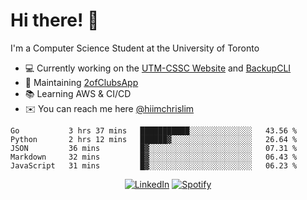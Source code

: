 # Hi there! 👋
I'm a Computer Science Student at the University of Toronto

- 💻 Currently working on the [UTM-CSSC Website](https://github.com/UTM-CSSC) and [BackupCLI](https://github.com/BackupHub/BackupCLI)
- 🔨 Maintaining [2ofClubsApp](https://github.com/2ofClubsApp)
- 📚 Learning AWS & CI/CD
- ✉️ You can reach me here [@hiimchrislim](mailto:hello@hiimchrislim.co)

<!--START_SECTION:waka-->
```text
Go           3 hrs 37 mins   ███████████░░░░░░░░░░░░░░   43.56 % 
Python       2 hrs 12 mins   ██████▓░░░░░░░░░░░░░░░░░░   26.64 % 
JSON         36 mins         █▓░░░░░░░░░░░░░░░░░░░░░░░   07.31 % 
Markdown     32 mins         █▓░░░░░░░░░░░░░░░░░░░░░░░   06.43 % 
JavaScript   31 mins         █▓░░░░░░░░░░░░░░░░░░░░░░░   06.23 % 
```
<!--END_SECTION:waka-->

<div align="center">
<a href="https://www.linkedin.com/in/hiimchrislim" target="_blank"><img src="https://img.shields.io/badge/LinkedIn-%230077B5.svg?&style=flat-square&logo=linkedin&logoColor=white" alt="LinkedIn"></a>
<a href="https://open.spotify.com/user/clim1231" target="_blank"><img src="https://img.shields.io/badge/Spotify-%231ED760.svg?&style=flat-square&logo=spotify&logoColor=white" alt="Spotify"></a>

</div>
